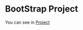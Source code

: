 # BootStrap Project
You can see in [Project]([https://aalkanee.github.io/News/](https://aalkanee.github.io/BSP))
